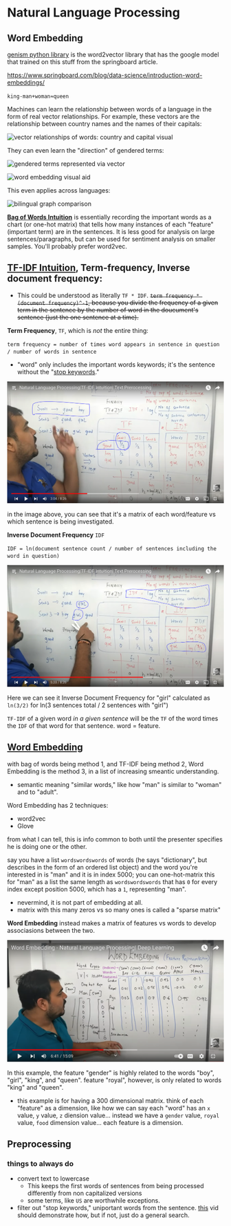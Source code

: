# Natural Language Processing

## Word Embedding

[genism python library](https://radimrehurek.com/gensim/index.html) is the word2vector library that has the google model that trained on this stuff from the springboard article.

https://www.springboard.com/blog/data-science/introduction-word-embeddings/

`king-man+woman≈queen`

Machines can learn the relationship between words of a language in the form of real vector relationships. For example, these vectors are the relationship between country names and the names of their capitals:

![vector relationships of words: country and capital visual](https://www.springboard.com/blog/wp-content/uploads/2017/08/country-Copy.png)

They can even learn the "direction" of gendered terms:

![gendered terms represented via vector](https://www.springboard.com/blog/wp-content/uploads/2017/08/relations-Copy.png)

![word embedding visual aid](https://s3.eu-west-3.amazonaws.com/hbtn.intranet/uploads/medias/2020/7/a2fa719214e8c81107842b9fcd97defd08ba3d82.png?X-Amz-Algorithm=AWS4-HMAC-SHA256&X-Amz-Credential=AKIA4MYA5JM5DUTZGMZG%2F20240722%2Feu-west-3%2Fs3%2Faws4_request&X-Amz-Date=20240722T185534Z&X-Amz-Expires=86400&X-Amz-SignedHeaders=host&X-Amz-Signature=6a7db32f9f28b707f5d6c4f6acac163e58bdf43df3badfcdba96515e17cfa7d5)

This even applies across languages:

![bilingual graph comparison](https://www.springboard.com/blog/wp-content/uploads/2017/08/mt-Copy.png)

[**Bag of Words Intuition**](https://www.youtube.com/watch?v=IKgBLTeQQL8&list=PLZoTAELRMXVMdJ5sqbCK2LiM0HhQVWNzm&index=6) is essentially recording the important words as a chart (or one-hot matrix) that tells how many instances of each "feature" (important term) are in the sentences. It is less good for analysis on large sentences/paragraphs, but can be used for sentiment analysis on smaller samples. You'll probably prefer word2vec.

## [**TF-IDF Intuition**](https://www.youtube.com/watch?v=D2V1okCEsiE&list=PLZoTAELRMXVMdJ5sqbCK2LiM0HhQVWNzm&index=8), Term-frequency, Inverse document frequency:

* This could be understood as literally `TF * IDF`. ~~`term frequency * (document frequency)^-1`, because you divide the frequency of a given term in the sentence by the number of word in the doucument's sentence (just the one sentence at a time).~~

**Term Frequency**, `TF`, which is *not* the entire thing:

`term frequency = number of times word appears in sentence in question / number of words in sentence`
* "word" only includes the important words keywords; it's the sentence without the "[stop keywords](#things-to-always-do)."

[![tf-idf with "good" in sentence 1](./image/TF%20Good.PNG)](https://youtu.be/D2V1okCEsiE?si=9CAa3D6Um9rsupSk&t=145)

in the image above, you can see that it's a matrix of each word/feature vs which sentence is being investigated.

**Inverse Document Frequency** `IDF`

`IDF = ln(document sentence count / number of sentences including the word in question)`

[![IDF calculation image](./image/IDF%20girl.PNG)](https://youtu.be/D2V1okCEsiE?si=7p2MgBEe-Tiql1k2&t=236)

Here we can see it Inverse Document Frequency for "girl" calculated as `ln(3/2)` for ln(3 sentences total / 2 sentences with "girl")

`TF-IDF` of a given word *in a given sentence* will be the `TF` of the word times the `IDF` of that word for that sentence. word = feature.

## [Word Embedding](https://www.youtube.com/watch?v=pO_6Jk0QtKw)

with bag of words being method 1, and TF-IDF being method 2, Word Embedding is the method 3, in a list of increasing smeantic understanding.
* semantic meaning "similar words," like how "man" is similar to "woman" and to "adult".

Word Embedding has 2 techniques:
* word2vec
* Glove

from what I can tell, this is info common to both until the presenter specifies he is doing one or the other.

say you have a list `wordswordswords` of words (he says "dictionary", but describes in the form of an ordered list object) and the word you're interested in is "man" and it is in index 5000; you can one-hot-matrix this for "man" as a list the same length as `wordswordswords` that has `0` for every index except position 5000, which has a `1`, representing "man".
* nevermind, it is not part of embedding at all.
* matrix with this many zeros vs so many ones is called a "sparse matrix"

**Word Embedding** instead makes a matrix of features vs words to develop associasions between the two.

[![woird-feature matrix visual](./image/embedding%20feature%20matrix%20-%20labelled.PNG)](https://youtu.be/pO_6Jk0QtKw?si=WlT3lOZ03cVP_LQf&t=385)

In this example, the feature "gender" is highly related to the words "boy", "girl", "king", and "queen". feature "royal", however, is only related to words "king" and "queen".
* this example is for having a 300 dimensional matrix. think of each "feature" as a dimension, like how we can say each "word" has an `x` value, `y` value, `z` diension value... instead we have a `gender` value, `royal` value, `food` dimension value... each feature is a dimension.

## Preprocessing


### things to always do

* convert text to lowercase
  * This keeps the first words of sentences from being processed differently from non capitalized versions
  * some terms, like `US` are worthwhile exceptions.
* filter out "stop keywords," uniportant words from the sentence. [this](https://www.youtube.com/watch?v=iu2-G_5YkEo&list=PLZoTAELRMXVMdJ5sqbCK2LiM0HhQVWNzm&index=7&pp=iAQB) vid should demonstrate how, but if not, just do a general search.

